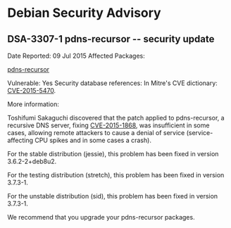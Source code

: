 
Debian Security Advisory
========================


DSA-3307-1 pdns-recursor -- security update
-------------------------------------------



Date Reported:
09 Jul 2015
Affected Packages:

[pdns-recursor](https://packages.debian.org/src:pdns-recursor)

Vulnerable:
Yes
Security database references:
In Mitre's CVE dictionary: [CVE-2015-5470](https://security-tracker.debian.org/tracker/CVE-2015-5470).  

More information:

Toshifumi Sakaguchi discovered that the patch applied to pdns-recursor,
a recursive DNS server, fixing
[CVE-2015-1868](https://security-tracker.debian.org/tracker/CVE-2015-1868), was insufficient in some
cases, allowing remote attackers to cause a denial of service
(service-affecting CPU spikes and in some cases a crash).


For the stable distribution (jessie), this problem has been fixed in
version 3.6.2-2+deb8u2.


For the testing distribution (stretch), this problem has been fixed
in version 3.7.3-1.


For the unstable distribution (sid), this problem has been fixed in
version 3.7.3-1.


We recommend that you upgrade your pdns-recursor packages.





